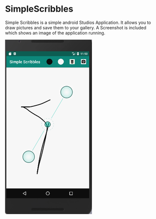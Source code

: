 # SimpleScribbles
Simple Scribbles is a simple android Studios Application. It allows you to draw pictures and save them to your gallery. 
A Screenshot is included which shows an image of the application running. 





![Screenshot](/ScreenShot_Simple_Scribbles.png)
